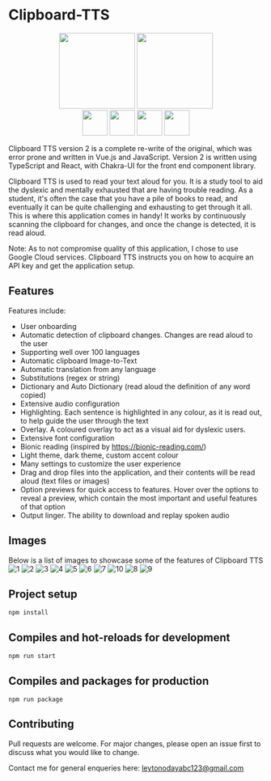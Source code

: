 # Clipboard-TTS

<div align="center">
  <img width="150px" height="150px" src="https://user-images.githubusercontent.com/36010516/192657030-6f705f76-ca77-4a00-973f-c14d88e9ecd0.png" />  
  <img width="150px" height="150px" src="https://user-images.githubusercontent.com/36010516/192657083-9cbaf98d-2ec4-4bff-8198-f1befd86b86d.png" />  
  <div>
    <img src="https://cdn.jsdelivr.net/gh/devicons/devicon/icons/react/react-original-wordmark.svg" width="50px" height="50px"/>
    <img src="https://cdn.jsdelivr.net/gh/devicons/devicon/icons/typescript/typescript-original.svg" width="50px" height="50px"/>
    <img src="https://cdn.jsdelivr.net/gh/devicons/devicon/icons/electron/electron-original.svg" width="50px" height="50px"/>
    <img src="https://cdn.jsdelivr.net/gh/devicons/devicon/icons/nodejs/nodejs-original.svg" width="50px" height="50px"/>
  </div>
</div>

Clipboard TTS version 2 is a complete re-write of the original, which was error prone and written in Vue.js and JavaScript. Version 2 is written using 
TypeScript and React, with Chakra-UI for the front end component library. 


Clipboard TTS is used to read your text aloud for you. It is a study tool to aid the dyslexic and mentally exhausted that are having trouble reading. 
As a student, it's often the case that you have a pile of books to read, and eventually it can be quite challenging and exhausting to get through it all. 
This is where this application comes in handy! It works by continuously scanning the clipboard for changes, and once the change is detected, it is read aloud. 


Note: As to not compromise quality of this application, I chose to use Google Cloud services. Clipboard TTS instructs you on how to acquire an API key and get the 
application setup.

## Features
Features include:
- User onboarding
- Automatic detection of clipboard changes. Changes are read aloud to the user
- Supporting well over 100 languages
- Automatic clipboard Image-to-Text  
- Automatic translation from any language
- Substitutions (regex or string)
- Dictionary and Auto Dictionary (read aloud the definition of any word copied)
- Extensive audio configuration
- Highlighting. Each sentence is highlighted in any colour, as it is read out, to help guide the user through the text
- Overlay. A coloured overlay to act as a visual aid for dyslexic users.
- Extensive font configuration
- Bionic reading (inspired by https://bionic-reading.com/)
- Light theme, dark theme, custom accent colour
- Many settings to customize the user experience
- Drag and drop files into the application, and their contents will be read aloud (text files or images)
- Option previews for quick access to features. Hover over the options to reveal a preview, which contain the most important and useful features of that option
- Output linger. The ability to download and replay spoken audio
          

## Images
Below is a list of images to showcase some of the features of Clipboard TTS
![1](https://user-images.githubusercontent.com/36010516/192115337-b75cdbac-a4f0-4a19-b8e0-f44d2c58e0f8.PNG)
![2](https://user-images.githubusercontent.com/36010516/192115329-8aab1848-ad9b-4857-82c3-152e5c24a3ab.PNG)
![3](https://user-images.githubusercontent.com/36010516/192115331-1ec84248-4e0e-4134-863c-cc5b436a4cb4.png)
![4](https://user-images.githubusercontent.com/36010516/192115332-00479c54-4309-40c8-b950-1bd3a16e8fbe.png)
![5](https://user-images.githubusercontent.com/36010516/192115333-5468e7e5-4617-48ef-a117-e44823e4f46a.png)
![6](https://user-images.githubusercontent.com/36010516/192115334-16d56707-0173-44fd-8e53-d455d90e4b08.PNG)
![7](https://user-images.githubusercontent.com/36010516/192121272-df0775e2-6356-4597-a9ae-c0ec66408ca0.PNG)
![10](https://user-images.githubusercontent.com/36010516/192121239-f819816a-67e9-4ec3-8b2a-1d99fcf3ecf7.png)
![8](https://user-images.githubusercontent.com/36010516/192115336-3e7c6977-7d97-4f84-8cd0-53fea145faf2.PNG)
![9](https://user-images.githubusercontent.com/36010516/192121237-17194380-3bd9-4273-ae99-23b63de547c7.png)


## Project setup
```
npm install
```

## Compiles and hot-reloads for development
```
npm run start
```

## Compiles and packages for production
```
npm run package
```


## Contributing
Pull requests are welcome. For major changes, please open an issue first to discuss what you would like to change.

Contact me for general enqueries here: leytonodayabc123@gmail.com
